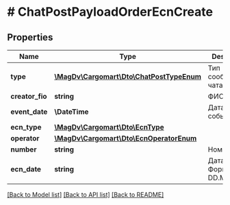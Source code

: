 # # ChatPostPayloadOrderEcnCreate

## Properties

Name | Type | Description | Notes
------------ | ------------- | ------------- | -------------
**type** | [**\MagDv\Cargomart\Dto\ChatPostTypeEnum**](ChatPostTypeEnum.md) | Тип сообщения чата |
**creator_fio** | **string** | ФИО автора |
**event_date** | **\DateTime** | Дата события | [optional]
**ecn_type** | [**\MagDv\Cargomart\Dto\EcnType**](EcnType.md) |  |
**operator** | [**\MagDv\Cargomart\Dto\EcnOperatorEnum**](EcnOperatorEnum.md) |  | [optional]
**number** | **string** | Номер ТРН |
**ecn_date** | **string** | Дата ТРН. Формат: DD.MM.YYYY. | [optional]

[[Back to Model list]](../../README.md#models) [[Back to API list]](../../README.md#endpoints) [[Back to README]](../../README.md)
